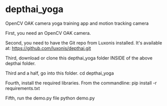 # depthai_yoga
OpenCV OAK camera yoga training app and motion tracking camera

First, you need an OpenCV OAK camera.

Second, you need to have the Git repo from Luxonis installed.
It's available at:
https://github.com/luxonis/depthai.git

Third, download or clone this depthai_yoga folder INSIDE of the above depthai folder.

Third and a half, go into this folder.
cd depthai_yoga

Fourth, install the required libraries.
From the commandline:
pip install -r requirements.txt

Fifth, run the demo.py file
python demo.py
